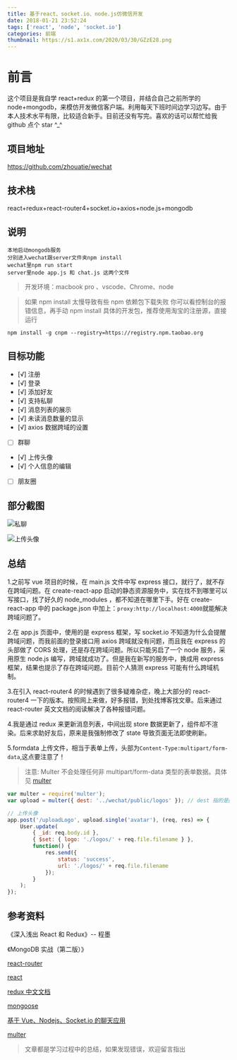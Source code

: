 ```yaml
---
title: 基于react、socket.io、node.js仿微信开发
date: 2018-01-21 23:52:24
tags: ['react', 'node', 'socket.io']
categories: 前端
thumbnail: https://s1.ax1x.com/2020/03/30/GZzE28.png
---
```


# 前言

这个项目是我自学 react+redux 的第一个项目，并结合自己之前所学的 node+mongodb，来模仿开发微信客户端。利用每天下班时间边学习边写。由于本人技术水平有限，比较适合新手。目前还没有写完。喜欢的话可以帮忙给我 github 点个 star ^\_^

<!-- more -->

## 项目地址

https://github.com/zhouatie/wechat

## 技术栈

react+redux+react-router4+socket.io+axios+node.js+mongodb

## 说明

```
本地启动mongodb服务
分别进入wechat跟server文件夹npm install
wechat里npm run start
server里node app.js 和 chat.js 这两个文件
```

> 开发环境：macbook pro 、vscode、Chrome、node

> 如果 npm install 太慢导致有些 npm 依赖包下载失败 你可以看控制台的报错信息，再手动 npm install 具体的开发包，推荐使用淘宝的注册源，直接运行

`npm install -g cnpm --registry=https://registry.npm.taobao.org`

## 目标功能

- [√] 注册
- [√] 登录
- [√] 添加好友
- [√] 支持私聊
- [√] 消息列表的展示
- [√] 未读消息数量的显示
- [√] axios 数据跨域的设置
- [ ] 群聊
- [√] 上传头像
- [√] 个人信息的编辑
- [ ] 朋友圈

## 部分截图

![私聊](https://github.com/zhouatie/wechat/raw/master/data/wechat_2018-01-14.gif)

![上传头像](https://github.com/zhouatie/wechat/raw/master/data/uploadLogo2018011501.gif)

## 总结

1.之前写 vue 项目的时候，在 main.js 文件中写 express 接口，就行了，就不存在跨域问题。在 create-react-app 启动的静态资源服务中，实在找不到哪里可以写接口，找了好久的 node_modules ，都不知道在哪里下手。好在 create-react-app 中的 package.json 中加上：`proxy:http://localhost:4000`就能解决跨域问题了。

2.在 app.js 页面中，使用的是 express 框架，写 socket.io 不知道为什么会提醒跨域问题，而我前面的登录接口用 axios 跨域就没有问题，而且我在 express 的头部做了 CORS 处理，还是存在跨域问题。所以只能另启了一个 node 服务，采用原生 node.js 编写，跨域就成功了。但是我在新写的服务中，换成用 express 框架，结果也提示了存在跨域问题。目前个人猜测 express 可能有什么跨域机制。

3.在引入 react-router4 的时候遇到了很多疑难杂症，晚上大部分的 react-router4 一下的版本。按照网上来做，好多报错，到处找博客找文章。后来通过 react-router 英文文档的阅读解决了各种报错问题。

4.我是通过 redux 来更新消息列表，中间出现 store 数据更新了，组件却不渲染。后来求助好友后，原来是我强制修改了 state 导致页面无法即使刷新。

5.formdata 上传文件，相当于表单上传，头部为`Content-Type:multipart/form-data`,这点要注意了！

> 注意: Multer 不会处理任何非 multipart/form-data 类型的表单数据。具体见 [multer](https://www.npmjs.com/package/multer)

```javascript
var multer = require('multer');
var upload = multer({ dest: '../wechat/public/logos' }); // dest 指的是图片存到哪个文件夹里

// 上传头像
app.post('/uploadLogo', upload.single('avatar'), (req, res) => {
	User.update(
		{ _id: req.body.id },
		{ $set: { logo: './logos/' + req.file.filename } },
		function() {
			res.send({
				status: 'success',
				url: './logos/' + req.file.filename
			});
		}
	);
});
```

## 参考资料

《深入浅出 React 和 Redux》-- 程墨

《MongoDB 实战（第二版）》

[react-router](https://reacttraining.com/react-router/web/guides/philosophy)

[react](https://reactjs.org/docs/hello-world.html)

[redux 中文文档](http://www.redux.org.cn/index.html)

[mongoose](http://www.nodeclass.com/api/mongoose.html#guide_connections)

[基于 Vue、Nodejs、Socket.io 的聊天应用](https://juejin.im/entry/5923e2242f301e006b2a7827)

[multer](https://www.npmjs.com/package/multer)

> 文章都是学习过程中的总结，如果发现错误，欢迎留言指出
